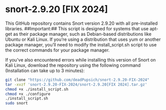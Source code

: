 # snort-2.9.20 [FIX 2024]
This GitHub repository contains Snort version 2.9.20 with all pre-installed libraries.
##Important:## This script is designed for systems that use apt-get as their package manager, such as Debian-based distributions like Ubuntu or Kali Linux. If you’re using a distribution that uses yum or another package manager, you’ll need to modify the install_script.sh script to use the correct commands for your package manager.

If you've also encountered errors while installing this version of Snort on Kali Linux, download the repository using the following command (Installation can take up to 3 minutes):

```bash
git clone "https://github.com/deadPupsich/snort-2.9.20-FIX-2024"
tar -xvzf 'snort-2.9.20-FIX-2024/snort-2.9.20[FIX 2024].tar.gz'
chmod +x ./install_script.sh
chmod +x ./configure
./install_script.sh
sudo snort
